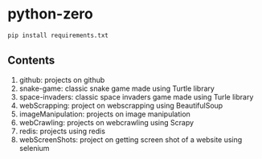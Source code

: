 # python-zero

```python
pip install requirements.txt
```

## Contents

1) github: projects on github
2) snake-game: classic snake game made using Turtle library
3) space-invaders: classic space invaders game made using Turle library
4) webScrapping: project on webscrapping using BeautifulSoup
5) imageManipulation: projects on image manipulation
6) webCrawling: projects on webcrawling using Scrapy
7) redis: projects using redis
8) webScreenShots: project on getting screen shot of a website using selenium